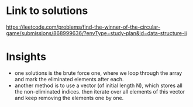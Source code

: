 # Link to solutions
https://leetcode.com/problems/find-the-winner-of-the-circular-game/submissions/868999636/?envType=study-plan&id=data-structure-ii

# Insights
* one solutions is the brute force one, where we loop through the array and mark the eliminated elements after each.
* another method is to use a vector (of initial length N), which stores all the non-eliminated indices. then iterate over all elements of this vector and keep removing the elements one by one.